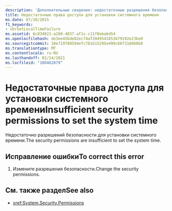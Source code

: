 ```yaml
---
description: 'Дополнительные сведения: недостаточные разрешения безопасности для установки системного времени'
title: Недостаточные права доступа для установки системного времени
ms.date: 07/20/2015
f1_keywords:
- vbrSetLocalTimeFailure
ms.assetid: 6c034821-a260-4837-af1c-c11f8eba6d54
ms.openlocfilehash: de3ee45bde82ec74af2049541853679192e23be0
ms.sourcegitcommit: 10e719780594efc781b15295e499c66f316068b8
ms.translationtype: MT
ms.contentlocale: ru-RU
ms.lasthandoff: 02/14/2021
ms.locfileid: "100462879"
---
```

# <a name="insufficient-security-permissions-to-set-the-system-time"></a><span data-ttu-id="40e8f-103">Недостаточные права доступа для установки системного времени</span><span class="sxs-lookup"><span data-stu-id="40e8f-103">Insufficient security permissions to set the system time</span></span>

<span data-ttu-id="40e8f-104">Недостаточно разрешений безопасности для установки системного времени.</span><span class="sxs-lookup"><span data-stu-id="40e8f-104">The security permissions are insufficient to set the system time.</span></span>  
  
## <a name="to-correct-this-error"></a><span data-ttu-id="40e8f-105">Исправление ошибки</span><span class="sxs-lookup"><span data-stu-id="40e8f-105">To correct this error</span></span>  
  
1. <span data-ttu-id="40e8f-106">Измените разрешения безопасности.</span><span class="sxs-lookup"><span data-stu-id="40e8f-106">Change the security permissions.</span></span>  
  
## <a name="see-also"></a><span data-ttu-id="40e8f-107">См. также раздел</span><span class="sxs-lookup"><span data-stu-id="40e8f-107">See also</span></span>

- <xref:System.Security.Permissions>
